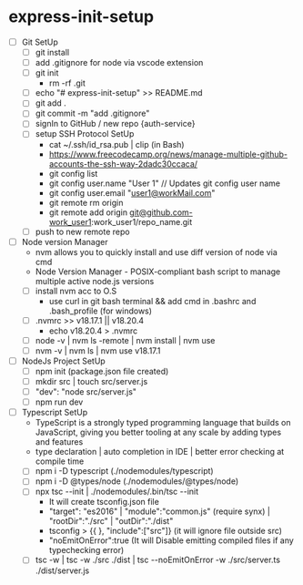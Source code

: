 # express-init-setup
- [ ] Git SetUp
    - [ ] git install
    - [ ] add .gitignore for node via vscode extension
    - [ ] git init
        - rm -rf .git
    - [ ] echo "# express-init-setup" >> README.md
    - [ ] git add .
    - [ ] git commit -m "add .gitignore"
    - [ ] signIn to GitHub / new repo {auth-service}
    - [ ] setup SSH Protocol SetUp
        - cat ~/.ssh/id_rsa.pub | clip (in Bash)
        - https://www.freecodecamp.org/news/manage-multiple-github-accounts-the-ssh-way-2dadc30ccaca/
        - git config list
        - git config user.name "User 1"   // Updates git config user name
        - git config user.email "user1@workMail.com"
        - git remote rm origin
        - git remote add origin git@github.com-work_user1:work_user1/repo_name.git
    - [ ] push to new remote repo

- [ ] Node version Manager
    - nvm allows you to quickly install and use diff version of node via cmd
    - Node Version Manager - POSIX-compliant bash script to manage multiple active node.js versions
    - [ ] install nvm acc to O.S
        - use curl in git bash terminal && add cmd in .bashrc and .bash_profile (for windows)
    - [ ] .nvmrc  >> v18.17.1 || v18.20.4
        - echo v18.20.4 > .nvmrc
    - [ ] node -v  |  nvm ls -remote  |  nvm install  |  nvm use
    - [ ] nvm -v  |  nvm ls  |  nvm use v18.17.1

- [ ] NodeJs Project SetUp
    - [ ] npm init (package.json file created)
    - [ ] mkdir src | touch src/server.js 
    - [ ] "dev": "node src/server.js"
    - [ ] npm run dev

- [ ] Typescript SetUp
    - TypeScript is a strongly typed programming language that builds on JavaScript, giving you better tooling at any scale by adding types and features
    - type declaration | auto completion in IDE | better error checking at compile time
    - [ ] npm i -D typescript   (./nodemodules/typescript)
    - [ ] npm i -D @types/node  (./nodemodules/@types/node)
    - [ ] npx tsc --init  |  ./nodemodules/.bin/tsc --init
        - It will create tsconfig.json file
        - "target": "es2016" | "module":"common.js" (require synx) | "rootDir":"./src" | "outDir":"./dist"
        - tsconfig > {{ }, "include":["src"]} (it will ignore file outside src)
        - "noEmitOnError":true      (It will Disable emitting compiled files if any typechecking error)
    - [ ] tsc -w    |   tsc -w ./src ./dist    |   tsc --noEmitOnError -w ./src/server.ts ./dist/server.js